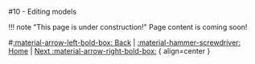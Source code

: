 #10 - Editing models

!!! note "This page is under construction!"
	Page content is coming soon!

#[:material-arrow-left-bold-box: Back](09_Editing_textures.md) | [:material-hammer-screwdriver: Home](https://www.lbmwiki.net/tutorials) | [Next :material-arrow-right-bold-box:](11_Editing_sounds.md) { align=center }